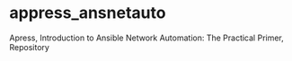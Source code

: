 # appress_ansnetauto
Apress, Introduction to Ansible Network Automation: The Practical Primer, Repository
